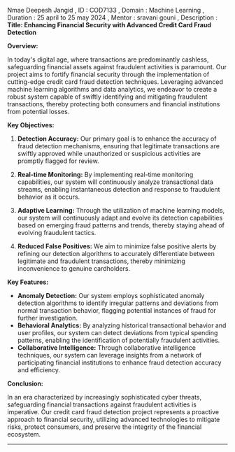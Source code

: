 Nmae Deepesh Jangid , 
ID : COD7133 , 
Domain : Machine Learning  , 
Duration : 25 april to 25 may 2024  , 
 Mentor : sravani gouni  , 
 Description :
**Title: Enhancing Financial Security with Advanced Credit Card Fraud Detection**

**Overview:**

In today's digital age, where transactions are predominantly cashless, safeguarding financial assets against fraudulent activities is paramount. Our project aims to fortify financial security through the implementation of cutting-edge credit card fraud detection techniques. Leveraging advanced machine learning algorithms and data analytics, we endeavor to create a robust system capable of swiftly identifying and mitigating fraudulent transactions, thereby protecting both consumers and financial institutions from potential losses.

**Key Objectives:**

1. **Detection Accuracy:** Our primary goal is to enhance the accuracy of fraud detection mechanisms, ensuring that legitimate transactions are swiftly approved while unauthorized or suspicious activities are promptly flagged for review.

2. **Real-time Monitoring:** By implementing real-time monitoring capabilities, our system will continuously analyze transactional data streams, enabling instantaneous detection and response to fraudulent behavior as it occurs.

3. **Adaptive Learning:** Through the utilization of machine learning models, our system will continuously adapt and evolve its detection capabilities based on emerging fraud patterns and trends, thereby staying ahead of evolving fraudulent tactics.

4. **Reduced False Positives:** We aim to minimize false positive alerts by refining our detection algorithms to accurately differentiate between legitimate and fraudulent transactions, thereby minimizing inconvenience to genuine cardholders.

**Key Features:**

- **Anomaly Detection:** Our system employs sophisticated anomaly detection algorithms to identify irregular patterns and deviations from normal transaction behavior, flagging potential instances of fraud for further investigation.
- **Behavioral Analytics:** By analyzing historical transactional behavior and user profiles, our system can detect deviations from typical spending patterns, enabling the identification of potentially fraudulent activities.
- **Collaborative Intelligence:** Through collaborative intelligence techniques, our system can leverage insights from a network of participating financial institutions to enhance fraud detection accuracy and efficiency.

**Conclusion:**

In an era characterized by increasingly sophisticated cyber threats, safeguarding financial transactions against fraudulent activities is imperative. Our credit card fraud detection project represents a proactive approach to financial security, utilizing advanced technologies to mitigate risks, protect consumers, and preserve the integrity of the financial ecosystem.

--- 
